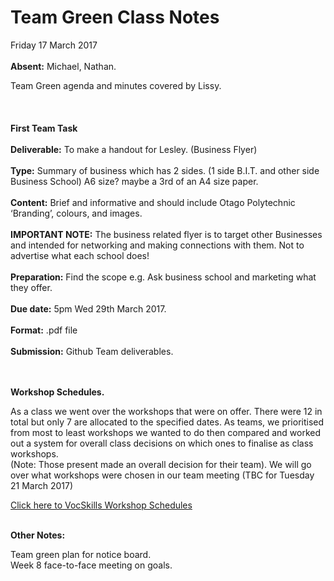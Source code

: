 # Team Green Class Notes
Friday 17 March 2017<br>
<br>
**Absent:** Michael, Nathan.

Team Green agenda and minutes covered by Lissy.<br>
<br>
<br>
<br>
**First Team Task**<br>
<br>
**Deliverable:** To make a handout for Lesley. (Business Flyer)<br>
<br>
**Type:**  Summary of business which has 2 sides. (1 side B.I.T. and other side Business School) A6 size? maybe a 3rd of an A4 size paper.<br>
<br>
**Content:**  Brief and informative and should include Otago Polytechnic ‘Branding’, colours, and images. <br>
<br>
**IMPORTANT NOTE:**  The business related flyer is to target other Businesses and intended for networking and making connections with them.  Not to advertise what each school does!<br>
<br>
**Preparation:**  Find the scope e.g.  Ask business school and marketing what they offer.<br>
<br>
**Due date:**  5pm Wed 29th March 2017.<br>
<br>
**Format:**  .pdf file<br>
<br>
**Submission:**  Github Team deliverables.<br>
<br>
<br>


**Workshop Schedules.**<br>


As a class we went over the workshops that were on offer.  There were 12 in total but only 7 are allocated to the specified dates. As teams, we prioritised from most to least workshops we wanted to do then compared and worked out a system for overall class decisions on which ones to finalise as class workshops. <br>
(Note:  Those present made an overall decision for their team).
We will go over what workshops were chosen in our team meeting (TBC for Tuesday 21 March 2017)

[Click here to VocSkills Workshop Schedules](https://github.com/bit-Pro/VocS-Docs/blob/master/Voc%20Skills%20Workshop%20Schedule.pdf)<br>
<br>

**Other Notes:**<br>

Team green plan for notice board.<br>
Week 8 face-to-face meeting on goals. 
